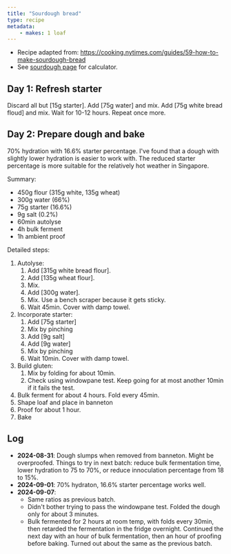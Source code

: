 ```yaml
---
title: "Sourdough bread"
type: recipe
metadata:
    - makes: 1 loaf
---
```


- Recipe adapted from: https://cooking.nytimes.com/guides/59-how-to-make-sourdough-bread
- See [sourdough page](/recipes/bread/) for calculator.

## Day 1: Refresh starter

Discard all but [15g starter]. Add [75g water] and mix. Add [75g white bread floud] and mix. Wait for 10-12 hours. Repeat once more.

## Day 2: Prepare dough and bake

70% hydration with 16.6% starter percentage. I've found that a dough with slightly lower hydration is easier to work with. The reduced starter percentage is more suitable for the relatively hot weather in Singapore.

Summary:

- 450g flour (315g white, 135g wheat)
- 300g water (66%)
- 75g starter (16.6%)
- 9g salt (0.2%)
- 60min autolyse
- 4h bulk ferment
- 1h ambient proof

Detailed steps:

1. Autolyse:
    1. Add [315g white bread flour].
    2. Add [135g wheat flour].
    3. Mix.
    4. Add [300g water].
    5. Mix. Use a bench scraper because it gets sticky.
    6. Wait 45min. Cover with damp towel.
2. Incorporate starter:
    1. Add [75g starter]
    2. Mix by pinching
    3. Add [9g salt]
    4. Add [9g water]
    5. Mix by pinching
    6. Wait 10min. Cover with damp towel.
3. Build gluten:
    1. Mix by folding for about 10min.
    2. Check using windowpane test. Keep going for at most another 10min if it fails the test.
4. Bulk ferment for about 4 hours. Fold every 45min.
5. Shape loaf and place in banneton
6. Proof for about 1 hour.
7. Bake

## Log

- **2024-08-31**: Dough slumps when removed from banneton. Might be overproofed.
  Things to try in next batch: reduce bulk fermentation time, lower hydration
  to 75 to 70%, or reduce innoculation percentage from 18 to 15%.
- **2024-09-01**: 70% hydraton, 16.6% starter percentage works well.
- **2024-09-07**:
    - Same ratios as previous batch.
    - Didn't bother trying to pass the windowpane test. Folded the dough only for about 3 minutes.
    - Bulk fermented for 2 hours at room temp, with folds every 30min, then
      retarded the fermentation in the fridge overnight. Continued the next day
      with an hour of bulk fermentation, then an hour of proofing before
      baking. Turned out about the same as the previous batch.
